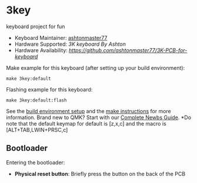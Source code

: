 # 3key

keyboard project for fun

* Keyboard Maintainer: [ashtonmaster77](https://github.com/ashtonmaster77)
* Hardware Supported: *3K keyboard By Ashton*
* Hardware Availability: *https://github.com/ashtonmaster77/3K-PCB-for-keyboard*

Make example for this keyboard (after setting up your build environment):

    make 3key:default

Flashing example for this keyboard:

    make 3key:default:flash

See the [build environment setup](https://docs.qmk.fm/#/getting_started_build_tools) and the [make instructions](https://docs.qmk.fm/#/getting_started_make_guide) for more information. Brand new to QMK? Start with our [Complete Newbs Guide](https://docs.qmk.fm/#/newbs).
*Do note that the default keymap for default is [z,x,c] and the macro is [ALT+TAB,LWIN+PRSC,c]
## Bootloader

Entering the bootloader:
* **Physical reset button**: Briefly press the button on the back of the PCB 
